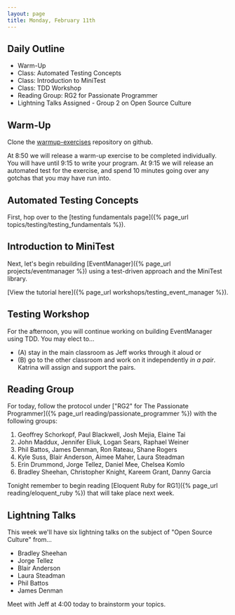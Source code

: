 ```yaml
---
layout: page
title: Monday, February 11th
---
```


## Daily Outline

* Warm-Up
* Class: Automated Testing Concepts
* Class: Introduction to MiniTest
* Class: TDD Workshop
* Reading Group: RG2 for Passionate Programmer
* Lightning Talks Assigned - Group 2 on Open Source Culture

## Warm-Up

Clone the [warmup-exercises](https://github.com/JumpstartLab/warmup-exercises) repository on github.

At 8:50 we will release a warm-up exercise to be completed individually. You will have until 9:15 to write your program. At 9:15 we will release an automated test for the exercise, and spend 10 minutes going over any gotchas that you may have run into.

## Automated Testing Concepts

First, hop over to the [testing fundamentals page]({% page_url topics/testing/testing_fundamentals %}).

## Introduction to MiniTest

Next, let's begin rebuilding [EventManager]({% page_url projects/eventmanager %}) using a test-driven approach and the MiniTest library.

[View the tutorial here]({% page_url workshops/testing_event_manager %}).

## Testing Workshop

For the afternoon, you will continue working on building EventManager using TDD. You may elect to...

* (A) stay in the main classroom as Jeff works through it aloud or 
* (B) go to the other classroom and work on it independently *in a pair*. Katrina will assign and support the pairs.

## Reading Group

For today, follow the protocol under ["RG2" for The Passionate Programmer]({% page_url reading/passionate_programmer %}) with the following groups:

1. Geoffrey Schorkopf, Paul Blackwell, Josh Mejia, Elaine Tai
2. John Maddux, Jennifer Eliuk, Logan Sears, Raphael Weiner
3. Phil Battos, James Denman, Ron Rateau, Shane Rogers
4. Kyle Suss, Blair Anderson, Aimee Maher, Laura Steadman
5. Erin Drummond, Jorge Tellez, Daniel Mee, Chelsea Komlo
6. Bradley Sheehan, Christopher Knight, Kareem Grant, Danny Garcia

Tonight remember to begin reading [Eloquent Ruby for RG1]({% page_url reading/eloquent_ruby %}) that will take place next week.

## Lightning Talks

This week we'll have six lightning talks on the subject of "Open Source Culture" from...

* Bradley Sheehan
* Jorge Tellez
* Blair Anderson
* Laura Steadman
* Phil Battos
* James Denman

Meet with Jeff at 4:00 today to brainstorm your topics.
